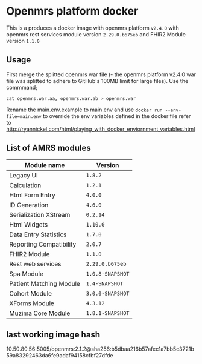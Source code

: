 # Openmrs platform docker
This is a produces a docker image with openmrs platform `v2.4.0` with openmrs rest services module version `2.29.0.b675eb` and FHIR2 Module version `1.1.0`

## Usage
First merge the splitted openmrs war file (- the openmrs platform v2.4.0 war file was splitted to adhere to GitHub's 100MB limit for large files). Use the commmand;
```
cat openmrs.war.aa, openmrs.war.ab > openmrs.war
```
Rename the main.env.example to main.env and use
```docker run --env-file=main.env```
to override the env variables defined in the docker file  refer to http://ryannickel.com/html/playing_with_docker_enviornment_variables.html

## List of AMRS modules
Module name | Version 
--- | --- 
Legacy UI | `1.8.2`
Calculation | `1.2.1`
Html Form Entry	| `4.0.0`
ID Generation | `4.6.0`
Serialization XStream |	`0.2.14`
Html Widgets | `1.10.0`
Data Entry Statistics |	`1.7.0`
Reporting Compatibility | `2.0.7`
FHIR2 Module | `1.1.0`
Rest web services | `2.29.0.b675eb`
Spa Module | `1.0.8-SNAPSHOT`
Patient Matching Module | `1.4-SNAPSHOT`
Cohort Module | `3.0.0-SNAPSHOT`
XForms Module | `4.3.12`
Muzima Core Module | `1.8.1-SNAPSHOT`

## last working image hash
10.50.80.56:5005/openmrs:2.1.2@sha256:b5dbaa216b57afec1a7bb5c3721b59a83292463da6fe9adaf94158cfbf27dfde
